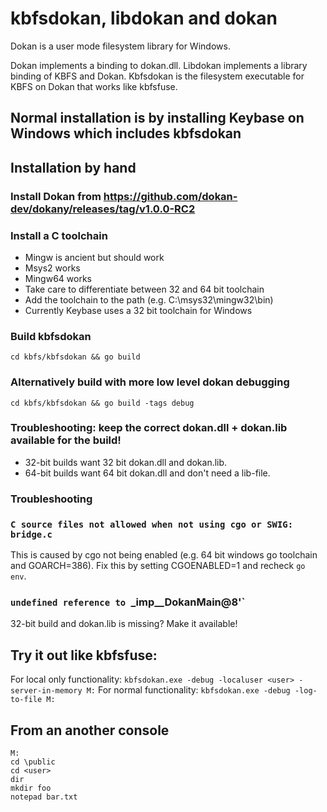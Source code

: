 # kbfsdokan, libdokan and dokan

Dokan is a user mode filesystem library for Windows.

Dokan implements a binding to dokan.dll.
Libdokan implements a library binding of KBFS and Dokan.
Kbfsdokan is the filesystem executable for KBFS on Dokan that works like kbfsfuse.

## Normal installation is by installing Keybase on Windows which includes kbfsdokan

## Installation by hand

### Install Dokan from https://github.com/dokan-dev/dokany/releases/tag/v1.0.0-RC2

### Install a C toolchain

+ Mingw is ancient but should work
+ Msys2 works
+ Mingw64 works
+ Take care to differentiate between 32 and 64 bit toolchain
+ Add the toolchain to the path (e.g. C:\msys32\mingw32\bin)
+ Currently Keybase uses a 32 bit toolchain for Windows

### Build kbfsdokan

```cd kbfs/kbfsdokan && go build```

### Alternatively build with more low level dokan debugging

```cd kbfs/kbfsdokan && go build -tags debug```

### Troubleshooting: keep the correct dokan.dll + dokan.lib available for the build!

+ 32-bit builds want 32 bit dokan.dll and dokan.lib.
+ 64-bit builds want 64 bit dokan.dll and don't need a lib-file.

### Troubleshooting

### `C source files not allowed when not using cgo or SWIG: bridge.c`

This is caused by cgo not being enabled (e.g. 64 bit windows go toolchain and GOARCH=386).
Fix this by setting CGOENABLED=1 and recheck `go env`.

### `undefined reference to `_imp__DokanMain@8'`

32-bit build and dokan.lib is missing? Make it available!

## Try it out like kbfsfuse:

For local only functionality:
```kbfsdokan.exe -debug -localuser <user> -server-in-memory M:```
For normal functionality:
```kbfsdokan.exe -debug -log-to-file M:```

## From an another console

```
M:
cd \public
cd <user>
dir
mkdir foo
notepad bar.txt
```
